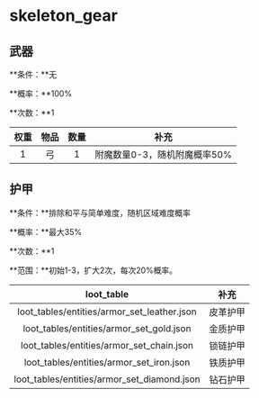 # skeleton_gear

## 武器

**条件：**无

**概率：**100%

**次数：**1

| 权重 | 物品 | 数量 |             补充             |
| :--: | :--: | :--: | :--------------------------: |
|  1   |  弓  |  1   | 附魔数量0-3，随机附魔概率50% |



## 护甲

**条件：**排除和平与简单难度，随机区域难度概率

**概率：**最大35%

**次数：**1

**范围：**初始1-3，扩大2次，每次20%概率。

|                 loot_table                  |   补充   |
| :-----------------------------------------: | :------: |
| loot_tables/entities/armor_set_leather.json | 皮革护甲 |
|  loot_tables/entities/armor_set_gold.json   | 金质护甲 |
|  loot_tables/entities/armor_set_chain.json  | 锁链护甲 |
|  loot_tables/entities/armor_set_iron.json   | 铁质护甲 |
| loot_tables/entities/armor_set_diamond.json | 钻石护甲 |

